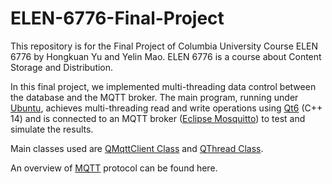 # ELEN-6776-Final-Project

This repository is for the Final Project of Columbia University Course ELEN 6776 by Hongkuan Yu and Yelin Mao. ELEN 6776 is a course about Content Storage and Distribution.



In this final project, we implemented multi-threading data control between the database and the MQTT broker. The main program, running under [Ubuntu](https://ubuntu.com/), achieves multi-threading read and write operations using [Qt6](https://www.qt.io/) (C++ 14) and is connected to an MQTT broker ([Eclipse Mosquitto](https://mosquitto.org/)) to test and simulate the results.



Main classes used are [QMqttClient Class](https://doc.qt.io/qt-6/qmqttclient.html) and [QThread Class](https://doc.qt.io/qt-6/qthread.html).



An overview of [MQTT](https://www.emqx.com/en/blog/what-is-the-mqtt-protocol) protocol can be found here.